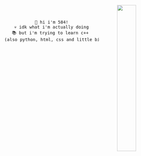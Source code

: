 <div align="center">
<img src="https://64.media.tumblr.com/ebf74887520abe1b1fbed76f463af135/tumblr_pew3zxiCR71rnbw6mo1_1280.gif" width="35%" align="right" />
<br><br>

<pre>
  👋 hi i'm 584!
  💀 idk what i'm actually doing
  📚 but i'm trying to learn c++ 
  (also python, html, css and little bit of java)
</pre>
 <br><br> 
  <div align="center">
